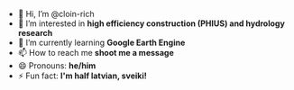 - 👋 Hi, I’m @cloin-rich
- 👀 I’m interested in **high efficiency construction (PHIUS) and hydrology research**
- 🌱 I’m currently learning **Google Earth Engine**
- 📫 How to reach me **shoot me a message**
- 😄 Pronouns: **he/him**
- ⚡ Fun fact: **I'm half latvian, sveiki!**

<!---
cloin-rich/cloin-rich is a ✨ special ✨ repository because its `README.md` (this file) appears on your GitHub profile.
You can click the Preview link to take a look at your changes.
--->
